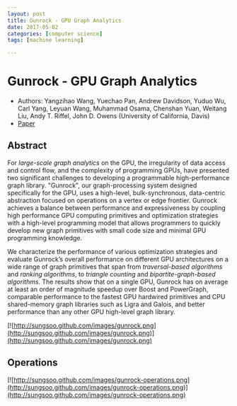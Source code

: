 ```yaml
---
layout: post
title: Gunrock - GPU Graph Analytics
date: 2017-05-02
categories: [computer science]
tags: [machine learning]

---
```


# Gunrock - GPU Graph Analytics

* Authors: Yangzihao Wang, Yuechao Pan, Andrew Davidson, Yuduo Wu, Carl Yang, Leyuan Wang, Muhammad Osama, Chenshan Yuan, Weitang Liu, Andy T. Riffel, John D. Owens (University of California, Davis)
* [Paper](https://arxiv.org/pdf/1701.01170v1)

## Abstract

For *large-scale graph analytics* on the GPU, the irregularity of data access and control flow, and the complexity of programming GPUs, have presented two significant challenges to developing a programmable high-performance graph library. "Gunrock", our graph-processing system designed specifically for the GPU, uses a high-level, bulk-synchronous, data-centric abstraction focused on operations on a vertex or edge frontier. Gunrock achieves a balance between performance and expressiveness by coupling high performance GPU computing primitives and optimization strategies with a high-level programming model that allows programmers to quickly develop new graph primitives with small code size and minimal GPU programming knowledge. 

We characterize the performance of various optimization strategies and evaluate Gunrock’s overall performance on different GPU architectures on a wide range of graph primitives that span from *traversal-based algorithms* and *ranking algorithms*, to *triangle counting* and *bipartite-graph-based algorithms*. The results show that on a single GPU, Gunrock has on average at least an order of magnitude speedup over Boost and PowerGraph, comparable performance to the fastest GPU hardwired primitives and CPU shared-memory graph libraries such as Ligra and Galois, and better performance than any other GPU high-level graph library.

[![http://sungsoo.github.com/images/gunrock.png](http://sungsoo.github.com/images/gunrock.png)](http://sungsoo.github.com/images/gunrock.png)

## Operations

[![http://sungsoo.github.com/images/gunrock-operations.png](http://sungsoo.github.com/images/gunrock-operations.png)](http://sungsoo.github.com/images/gunrock-operations.png)